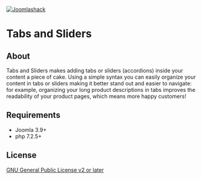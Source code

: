 [![Joomlashack](https://www.joomlashack.com/images/logo_circle_small.png)](https://www.joomlashack.com)

Tabs and Sliders
================

## About

Tabs and Sliders makes adding tabs or sliders (accordions) inside your content a piece of cake. Using a simple syntax you can easily organize your content in tabs or sliders making it better stand out and easier to navigate: for example, organizing your long product descriptions in tabs improves the readability of your product pages, which means more happy customers!


## Requirements

* Joomla 3.9+
* php 7.2.5+

## License

[GNU General Public License v2 or later](http://www.gnu.org/copyleft/gpl.html)
